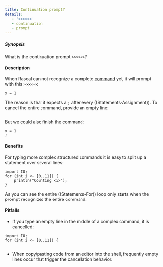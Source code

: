 ```yaml
---
title: Continuation prompt?
details:
   - '>>>>>>'
   - continuation
   - prompt
---
```


##### Synopsis

What is the continuation prompt `>>>>>>`?

#### Description

When Rascal can not recognize a complete [command]((RascalShell:Commands)) yet, it will 
prompt with this `>>>>>>`:

```rascal-shell
x = 1

```

The reason is that it expects a `;` after every ((Statements-Assignment)).
To cancel the entire command, provide an empty line:

```rascal-shell,continue

```

But we could also finish the command:

```rascal-shell
x = 1
;
```

#### Benefits

For typing more complex structured commands it is easy to split up a statement over several lines:

```rascal-shell
import IO;
for (int i <- [0..11]) {
    println("Counting <i>");
}
```

As you can see the entire ((Statements-For)) loop only starts when the prompt recognizes the entire command.

#### Pitfalls

* If you type an empty line in the middle of a complex command, it is cancelled:
```rascal-shell
import IO;
for (int i <- [0..11]) {


```
* When copy/pasting code from an editor into the shell, frequently empty lines occur that trigger the cancellation behavior.




